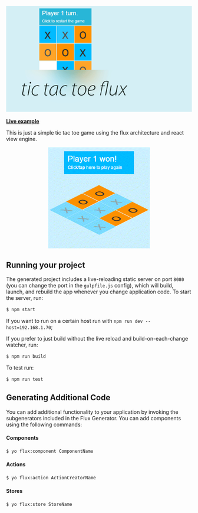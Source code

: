 <p align="center">
  <img src ="./docs/repo-header.gif" />
</p>

**[Live example](https://rawgit.com/hackhat/tic-tac-toe-flux/v0.0.4/dist/index.html)**


This is just a simple tic tac toe game using the flux architecture and react view engine.

<p align="center">
  <img src ="./docs/repo-header2.gif" />
</p>

## Running your project

The generated project includes a live-reloading static server on port `8080` (you can change the port in the `gulpfile.js` config), which will build, launch, and rebuild the app whenever you change application code. To start the server, run:

```bash
$ npm start
```

If you want to run on a certain host run with `npm run dev --host=192.168.1.70`;

If you prefer to just build without the live reload and build-on-each-change watcher, run:

```bash
$ npm run build
```

To test run:

```bash
$ npm run test
```

## Generating Additional Code

You can add additional functionality to your application by invoking the subgenerators included in the Flux Generator. You can add components using the following commands:

#### Components
```bash
$ yo flux:component ComponentName
```

#### Actions
```bash
$ yo flux:action ActionCreatorName
```

#### Stores
```bash
$ yo flux:store StoreName
```
